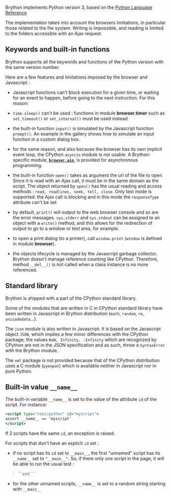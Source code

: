 Brython implements Python version 3, based on the
[Python Language Reference](https://docs.python.org/3/reference/index.html)


The implementation takes into account the browsers limitations, in particular
those related to the file system. Writing is impossible, and reading is
limited to the folders accessible with an Ajax request.

Keywords and built-in functions
-------------------------------

Brython supports all the keywords and functions of the Python version with the
same version number.

Here are a few features and limitations imposed by the browser and Javascript :

- Javascript functions can't block execution for a given time, or waiting for
  an event to happen, before going to the next instruction. For this reason:

 - `time.sleep()` can't be used : functions in module **browser.timer** such
   as `set_timeout()` or `set_interval()` must be used instead

 - the built-in function `input()` is simulated by the Javascript function
 `prompt()`. An example in the gallery shows how to simulate
  an input function in a custom dialog box.

- for the same reason, and also because the browser has its own implicit
  event loop, the CPython `asyncio` module is not usable. A Brython-specific
  module, [**`browser.aio`**](aio.html), is provided for asynchronous
  programming.

- the built-in function `open()` takes as argument the url of the file to
  open. Since it is read with an Ajax call, it must be in the same domain as
  the script. The object returned by `open()` has the usual reading and access
  methods : `read, readlines, seek, tell, close`. Only text mode is supported:
  the Ajax call is blocking and in this mode the `responseType` attribute
  can't be set

- by default, `print()` will output to the web browser console and so are the
  error messages. `sys.stderr` and `sys.stdout` can be assigned to an object
  with a `write()` method, and this allows for the redirection of output to go
  to a window or text area, for example.

- to open a print dialog (to a printer), call `window.print` (`window` is
  defined in module **browser**).

- the objects lifecycle is managed by the Javascript garbage collector,
  Brython doesn't manage reference counting like CPython. Therefore, method
  `__del__()` is not called when a class instance is no more referenced.

Standard library
----------------
Brython is shipped with a part of the CPython standard library.

Some of the modules that are written in C in CPython standard library have
been written in Javascript in Brython distribution (`math`, `random`, `re`,
`unicodedata`...).

The `json` module is also written in Javascript. It is based on the Javascript
object `JSON`, which implies a few minor differences with the CPython
package; the values `NaN, Infinity, -Infinity` which are recognized by 
CPython are not in the JSON specification and as such, throw a `SyntaxError`
with the Brython module.

The `xml` package is not provided because that of the CPython distribution
uses a C module (`pyexpat`) which is available neither in Javascript nor in
pure Python.

Built-in value `__name__`
-------------------------

The built-in variable `__name__` is set to the value of the attribute `id`
of the script. For instance:

```xml
<script type="text/python" id="myscript">
assert __name__ == 'myscript'
</script>
```

If 2 scripts have the same `id`, an exception is raised.

For scripts that don't have an explicit `id` set :

- if no script has its `id` set to `__main__`, the first "unnamed" script has
  its `__name__` set to `"__main__"`. So, if there only one script in the page,
  it will be able to run the usual test :

<blockquote>
```xml
<script type="text/python">
if __name__=='__main__':
    print('hello !')
</script>
```
</blockquote>

- for the other unnamed scripts, `__name__` is set to a random string starting
  with `__main__`
